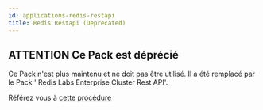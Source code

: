 ```yaml
---
id: applications-redis-restapi
title: Redis Restapi (Deprecated)
---
```


## **ATTENTION** Ce Pack est déprécié

Ce Pack n'est plus maintenu et ne doit pas être utilisé. Il a été remplacé par le Pack ' 	Redis Labs Enterprise Cluster Rest API'.

Référez vous à [cette procédure](applications-redis-rlec-restapi.md)
